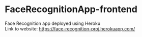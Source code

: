 # FaceRecognitionApp-frontend
Face Recognition app deployed using Heroku <br />
Link to website: https://face-recognition-proj.herokuapp.com/
